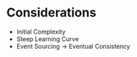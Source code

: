 # Considerations
- Initial Complexity
- Steep Learning Curve
- Event Sourcing -> Eventual Consistency
